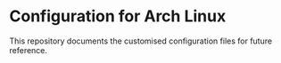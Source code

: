 # Configuration for Arch Linux

This repository documents the customised configuration files for future reference.
